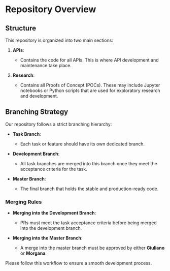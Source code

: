 # Repository Overview

## Structure

This repository is organized into two main sections:

1. **APIs**: 
   - Contains the code for all APIs. This is where API development and maintenance take place.
  
2. **Research**: 
   - Contains all Proofs of Concept (POCs). These may include Jupyter notebooks or Python scripts that are used for exploratory research and development.

## Branching Strategy

Our repository follows a strict branching hierarchy:

- **Task Branch**: 
  - Each task or feature should have its own dedicated branch.
  
- **Development Branch**: 
  - All task branches are merged into this branch once they meet the acceptance criteria for the task.
  
- **Master Branch**: 
  - The final branch that holds the stable and production-ready code. 

### Merging Rules

- **Merging into the Development Branch**: 
  - PRs must meet the task acceptance criteria before being merged into the development branch.
  
- **Merging into the Master Branch**: 
  - A merge into the master branch must be approved by either **Giuliano** or **Morgana**.

Please follow this workflow to ensure a smooth development process.
